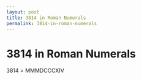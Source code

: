 ```yaml
---
layout: post
title: 3814 in Roman Numerals
permalink: 3814-in-roman-numerals
---
```


# 3814 in Roman Numerals

3814 = MMMDCCCXIV

